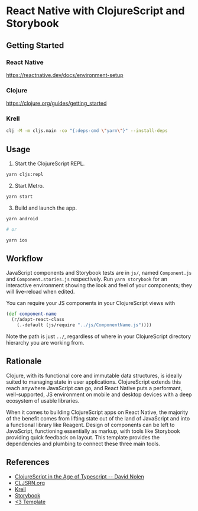 # React Native with ClojureScript and Storybook

## Getting Started

### React Native

https://reactnative.dev/docs/environment-setup

### Clojure

https://clojure.org/guides/getting_started

### Krell

```bash
clj -M -m cljs.main -co "{:deps-cmd \"yarn\"}" --install-deps
```


## Usage

1. Start the ClojureScript REPL.
```bash
yarn cljs:repl
```

2. Start Metro.
```bash
yarn start
```

3. Build and launch the app.
```bash
yarn android

# or

yarn ios
```

## Workflow

JavaScript components and Storybook tests are in `js/`, named `Component.js` and
`Component.stories.js` respectively. Run `yarn storybook` for an interactive
environment showing the look and feel of your components; they will live-reload
when edited.

You can require your JS components in your ClojureScript views with
```clojure
(def component-name
  (r/adapt-react-class
    (.-default (js/require "../js/ComponentName.js"))))
```

Note the path is just `../`, regardless of where in your ClojureScript directory
hierarchy you are working from.

## Rationale

Clojure, with its functional core and immutable data structures, is ideally
suited to managing state in user applications. ClojureScript extends this reach
anywhere JavaScript can go, and React Native puts a performant, well-supported,
JS environment on mobile and desktop devices with a deep ecosystem of usable
libraries.

When it comes to building ClojureScript apps on React Native, the majority of
the benefit comes from lifting state out of the land of JavaScript and into
a functional library like Reagent. Design of components can be left to
JavaScript, functioning essentially as markup, with tools like Storybook
providing quick feedback on layout. This template provides the dependencies
and plumbing to connect these three main tools.

## References

* [ClojureScript in the Age of Typescript -- David Nolen](https://www.youtube.com/watch?v=3HxVMGaiZbc&t=5s)
* [CLJSRN.org](https://cljsrn.org)
* [Krell](https://github.com/vouch-opensource/krell)
* [Storybook](https://storybook.js.org)
* [<3 Template](https://github.com/joshuamiller/react-native-template-cljs-krell-storybook)
